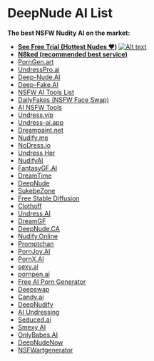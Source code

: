 # DeepNude AI List
<b>The best NSFW Nudity AI on the market: 
* [See Free Trial (Hottest Nudes ❤️)](https://www.vancouvercoir.com/free-undress-ai) </b>
[![Alt text](https://i0.wp.com/res.cloudinary.com/jerrick/image/upload/f_jpg,fl_progressive,q_auto,w_1024/662fd8ae8351c3001d08b942.png?w=1200&is-pending-load=1#038;ssl=1)](https://www.vancouvercoir.com/free-undress-ai)
* <b>[N8ked (recommended best service)](https://www.n8ked.app/)</b>
* [PornGen.art](https://porngen.art)
* [UndressPro.ai](https://undresspro.ai)
* [Deep-Nude.AI](https://www.deep-nude.ai/)
* [Deep-Fake.AI](https://www.deep-fake.ai/)
* [NSFW AI Tools List](https://nsfw.tools/collections/all)
* [DailyFakes (NSFW Face Swap)](https://dailyfakes.com/)
* [AI NSFW Tools](https://www.ainsfwtools.com/)
* [Undress.vip](https://undress.vip/)
* [Undress-ai.app](https://undress-ai.app/)
* [Dreampaint.net](https://dreampaint.net)
* [Nudify.me](https://nudify.me/)
* [NoDress.io](https://nodress.io)
* [Undress Her](https://undressher.app)
* [NudifyAI](https://nudify-ai.online/)
* [FantasyGF.AI](https://fantasygf.ai/generate-image)
* [DreamTime](https://www.dreamtime.tech/)
* [DeepNude](https://deepnude.cc/)
* [SukebeZone](https://www.sukebezone.com/)
* [Free Stable Diffusion](https://teletype.in/@hackfreaks/oBOsvUcck5D)
* [Clothoff](https://clothoff.io/it)
* [Undress AI](https://undress.app/)
* [DreamGF](https://dreamgf.ai/)
* [DeepNude.CA](https://deepnude.ca/)
* [Nudify.Online](https://www.nudify.online/)
* [Promptchan](https://promptchan.ai/)
* [PornJoy.AI](https://pornjoy.ai/)
* [PornX.AI](https://pornx.ai/)
* [sexy.ai](https://sexy.ai/)
* [pornpen.ai](https://pornpen.ai/)
* [Free AI Porn Generator](https://ai-porn.ai/)
* [Deepswap](https://www.deepswap.ai/)
* [Candy.ai](https://candy.ai/discover)
* [DeepNudify](https://deepnudify.com/)
* [AI Undressing](https://undressing.io/)
* [Seduced.ai](https://www.seduced.ai/)
* [Smexy AI](https://www.smexy.ai/)
* [OnlyBabes.AI](https://www.onlybabes.ai/)
* [DeepNudeNow](https://deepnudenow.com/)
* [NSFWartgenerator](https://www.nsfwartgenerator.ai/)
